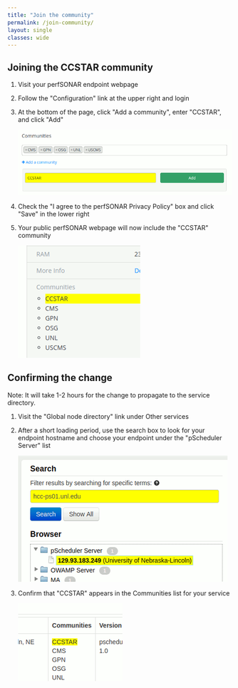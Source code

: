 ```yaml
---
title: "Join the community"
permalink: /join-community/
layout: single
classes: wide
---
```


## Joining the CCSTAR community

1. Visit your perfSONAR endpoint webpage
1. Follow the "Configuration" link at the upper right and login
1. At the bottom of the page, click "Add a community", enter "CCSTAR", and click "Add"

   ![Adding a community](/images/join-community/add-community.png)  
1. Check the "I agree to the perfSONAR Privacy Policy" box and click "Save" in the lower right
1. Your public perfSONAR webpage will now include the "CCSTAR" community

   ![Communities](/images/join-community/communities.png)

## Confirming the change

Note: It will take 1-2 hours for the change to propagate to the service directory.

1. Visit the "Global node directory" link under Other services
1. After a short loading period, use the search box to look for your endpoint hostname and
   choose your endpoint under the "pScheduler Server" list

   ![Search for endpoint](/images/join-community/srvdir-search.png)
1. Confirm that "CCSTAR" appears in the Communities list for your service

   ![Communities](/images/join-community/srvdir-community.png)
